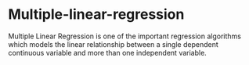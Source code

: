 # Multiple-linear-regression
Multiple Linear Regression is one of the important regression algorithms which models the linear relationship between a single dependent continuous variable and more than one independent variable.
